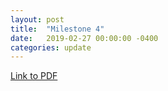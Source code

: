 ```yaml
---
layout: post
title:  "Milestone 4"
date:   2019-02-27 00:00:00 -0400
categories: update
---
```

[Link to PDF](../../../../milestone4.pdf)

